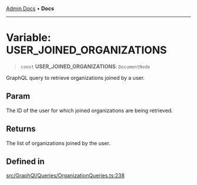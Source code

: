 [Admin Docs](/) • **Docs**

***

# Variable: USER\_JOINED\_ORGANIZATIONS

> `const` **USER\_JOINED\_ORGANIZATIONS**: `DocumentNode`

GraphQL query to retrieve organizations joined by a user.

## Param

The ID of the user for which joined organizations are being retrieved.

## Returns

The list of organizations joined by the user.

## Defined in

[src/GraphQl/Queries/OrganizationQueries.ts:238](https://github.com/PalisadoesFoundation/talawa-admin/blob/main/src/GraphQl/Queries/OrganizationQueries.ts#L238)

